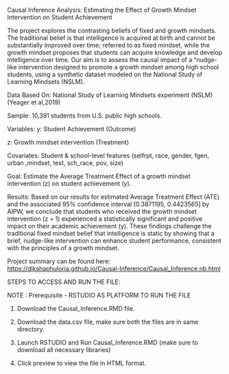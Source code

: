 Causal Inference Analysis: Estimating the Effect of Growth Mindset Intervention on Student Achievement

The project explores the contrasting beliefs of fixed and growth mindsets. The traditional belief is that intelligence is acquired at birth and cannot be substantially improved over time; referred to as fixed mindset, while the growth mindset proposes that students can acquire knowledge and develop intelligence over time.
Our aim is to assess the causal impact of a “nudge-like intervention designed to promote a growth mindset among high school students, using a synthetic dataset modeled on the National Study of Learning Mindsets (NSLM).

Data Based On: National Study of Learning Mindsets experiment (NSLM) (Yeager et al,2019)

Sample: 10,391 students from U.S. public high schools.

Variables:
y: Student Achievement (Outcome)

z: Growth mindset intervention (Treatment)

Covariates: Student & school-level features (selfrpt, race, gender, fgen, urban ,mindset, test, sch_race, pov, size)

Goal: Estimate the Average Treatment Effect of a growth mindset intervention (z) on student achievement (y).

Results: Based on our results for estimated Average Treatment Effect (ATE) and the associated 95% confidence interval [0.3871195, 0.4423565] by
AIPW, we conclude that students who received the growth mindset intervention (z = 1) experienced a statistically significant and positive impact on their academic achievement (y). These findings challenge the traditional fixed mindset belief that intelligence is static by showing that a brief, nudge-like intervention can enhance student performance, consistent with the principles of a growth mindset.

Project summary can be found here:
https://dikshaphuloria.github.io/Causal-Inference/Causal_Inference.nb.html

STEPS TO ACCESS AND RUN THE FILE:

NOTE : Prerequisite - RSTUDIO AS PLATFORM TO RUN THE FILE

1) Download the Causal_Inference.RMD file.
   
2) Download the  data.csv file, make sure both the files are in same directory.
   
3) Launch RSTUDIO and Run Causal_Inference.RMD (make sure to download all necessary libraries)
   
4) Click preview to view the file in HTML format.
